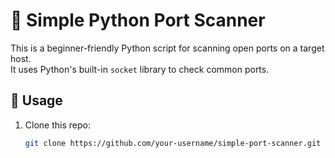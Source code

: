 # 🔎 Simple Python Port Scanner

This is a beginner-friendly Python script for scanning open ports on a target host.  
It uses Python's built-in `socket` library to check common ports.  

## 🚀 Usage
1. Clone this repo:
   ```bash
   git clone https://github.com/your-username/simple-port-scanner.git

